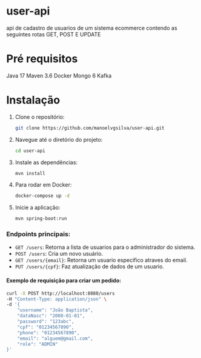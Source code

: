 # user-api

api de cadastro de usuarios de um sistema ecommerce contendo as seguintes 
rotas GET, POST E UPDATE

# Pré requisitos

Java 17
Maven 3.6
Docker
Mongo 6
Kafka

# Instalação

1. Clone o repositório:
   ```zsh
   git clone https://github.com/manoelvgsilva/user-api.git
   ```

2. Navegue até o diretório do projeto:
   ```zsh
   cd user-api
   ```

3. Instale as dependências:
   ```zsh
   mvn install
   ```

5. Para rodar em Docker:
   ```zsh
   docker-compose up -d
   ```

4. Inicie a aplicação:
   ```zsh
   mvn spring-boot:run
   ```

### Endpoints principais:

- `GET /users`: Retorna a lista de usuarios para o administrador do sistema.
- `POST /users`: Cria um novo usuário.
- `GET /users/{email}`: Retorna um usuario especifico atraves do email.
- `PUT /users/{cpf}`: Faz atualização de dados de um usuario.

#### Exemplo de requisição para criar um pedido:
```zsh
curl -X POST http://localhost:8080/users
-H "Content-Type: application/json" \
-d '{
    "username": "João Baptista",
    "dataNasc": "2000-01-01",
    "password": "123abc",
    "cpf": "01234567890",
    "phone": "01234567890",
    "email": "alguem@gmail.com",
    "role": "ADMIN"
}'